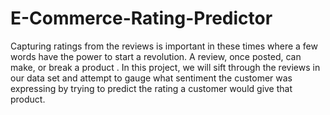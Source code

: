# E-Commerce-Rating-Predictor
Capturing ratings from the reviews is important in these times where a few words have the power to start a revolution. A review, once posted, can make, or break a product . In this project, we will sift through the reviews in our data set and attempt to gauge what sentiment the customer was expressing by trying to predict the rating a customer would give that product.

